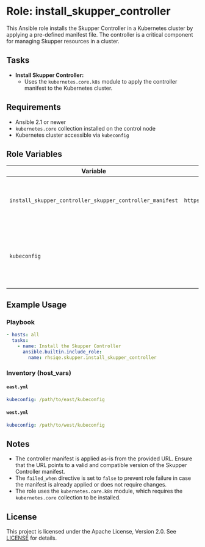 # Role: install_skupper_controller

This Ansible role installs the Skupper Controller in a Kubernetes cluster by applying a pre-defined manifest file. The controller is a critical component for managing Skupper resources in a cluster.

## Tasks

- **Install Skupper Controller:**
  - Uses the `kubernetes.core.k8s` module to apply the controller manifest to the Kubernetes cluster.

## Requirements

- Ansible 2.1 or newer
- `kubernetes.core` collection installed on the control node
- Kubernetes cluster accessible via `kubeconfig`

## Role Variables

| Variable                                           | Default Value                                                                                 | Description                                                              |
|----------------------------------------------------|-----------------------------------------------------------------------------------------------|--------------------------------------------------------------------------|
| `install_skupper_controller_skupper_controller_manifest` | `https://raw.githubusercontent.com/skupperproject/skupper/v2/cmd/controller/deploy_cluster_scope.yaml` | URL of the Skupper Controller manifest file to be applied.              |
| `kubeconfig`                                       |                                                                                               | Path to the kubeconfig file for accessing the Kubernetes cluster. **Mandatory.** |

## Example Usage

### Playbook

```yaml
- hosts: all
  tasks:
    - name: Install the Skupper Controller
      ansible.builtin.include_role:
        name: rhsiqe.skupper.install_skupper_controller
```

### Inventory (host_vars)

#### `east.yml`

```yaml
kubeconfig: /path/to/east/kubeconfig
```

#### `west.yml`

```yaml
kubeconfig: /path/to/west/kubeconfig
```

## Notes

- The controller manifest is applied as-is from the provided URL. Ensure that the URL points to a valid and compatible version of the Skupper Controller manifest.
- The `failed_when` directive is set to `false` to prevent role failure in case the manifest is already applied or does not require changes.
- The role uses the `kubernetes.core.k8s` module, which requires the `kubernetes.core` collection to be installed.

## License

This project is licensed under the Apache License, Version 2.0. See [LICENSE](https://www.apache.org/licenses/LICENSE-2.0) for details.